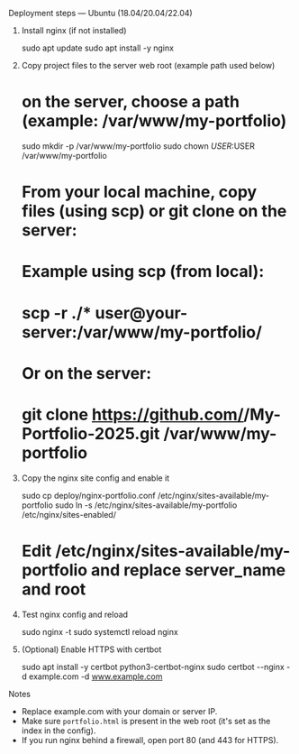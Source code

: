 Deployment steps — Ubuntu (18.04/20.04/22.04)

1) Install nginx (if not installed)

   sudo apt update
   sudo apt install -y nginx

2) Copy project files to the server web root (example path used below)

   # on the server, choose a path (example: /var/www/my-portfolio)
   sudo mkdir -p /var/www/my-portfolio
   sudo chown $USER:$USER /var/www/my-portfolio

   # From your local machine, copy files (using scp) or git clone on the server:
   # Example using scp (from local):
   # scp -r ./* user@your-server:/var/www/my-portfolio/

   # Or on the server:
   # git clone https://github.com/<your-user>/My-Portfolio-2025.git /var/www/my-portfolio

3) Copy the nginx site config and enable it

   sudo cp deploy/nginx-portfolio.conf /etc/nginx/sites-available/my-portfolio
   sudo ln -s /etc/nginx/sites-available/my-portfolio /etc/nginx/sites-enabled/

   # Edit /etc/nginx/sites-available/my-portfolio and replace server_name and root

4) Test nginx config and reload

   sudo nginx -t
   sudo systemctl reload nginx

5) (Optional) Enable HTTPS with certbot

   sudo apt install -y certbot python3-certbot-nginx
   sudo certbot --nginx -d example.com -d www.example.com

Notes
- Replace example.com with your domain or server IP.
- Make sure `portfolio.html` is present in the web root (it's set as the index in the config).
- If you run nginx behind a firewall, open port 80 (and 443 for HTTPS).
